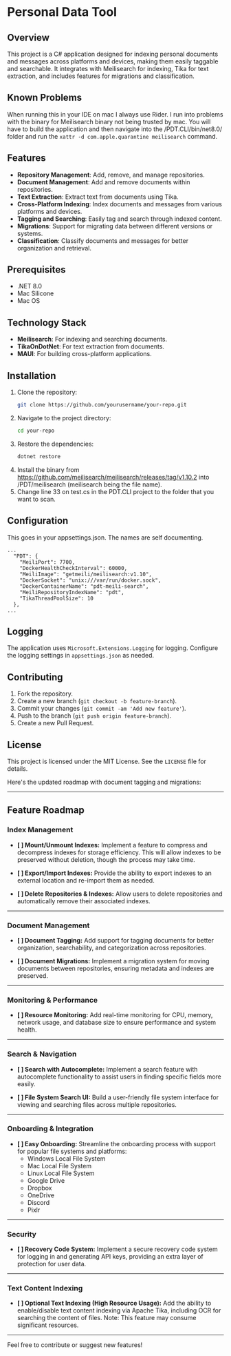 # Personal Data Tool

## Overview
This project is a C# application designed for indexing personal documents and messages across platforms and devices, making them easily taggable and searchable. It integrates with Meilisearch for indexing, Tika for text extraction, and includes features for migrations and classification.

## Known Problems
When running this in your IDE on mac I always use Rider. I run into problems with the binary for Meilisearch binary not being trusted by mac. You will have to build the application and then navigate into the /PDT.CLI/bin/net8.0/ folder and run the `xattr -d com.apple.quarantine meilisearch` command.

## Features
- **Repository Management**: Add, remove, and manage repositories.
- **Document Management**: Add and remove documents within repositories.
- **Text Extraction**: Extract text from documents using Tika.
- **Cross-Platform Indexing**: Index documents and messages from various platforms and devices.
- **Tagging and Searching**: Easily tag and search through indexed content.
- **Migrations**: Support for migrating data between different versions or systems.
- **Classification**: Classify documents and messages for better organization and retrieval.

## Prerequisites
- .NET 8.0
- Mac Silicone
- Mac OS

## Technology Stack
- **Meilisearch**: For indexing and searching documents.
- **TikaOnDotNet**: For text extraction from documents.
- **MAUI**: For building cross-platform applications.

## Installation
1. Clone the repository:
    ```sh
    git clone https://github.com/yourusername/your-repo.git
    ```
2. Navigate to the project directory:
    ```sh
    cd your-repo
    ```
3. Restore the dependencies:
    ```sh
    dotnet restore
    ```
4. Install the binary from https://github.com/meilisearch/meilisearch/releases/tag/v1.10.2 into /PDT/meilisearch (meilisearch being the file name).
5. Change line 33 on test.cs in the PDT.CLI project to the folder that you want to scan.
## Configuration
This goes in your appsettings.json. The names are self documenting.
```
...
  "PDT": {
    "MeiliPort": 7700,
    "DockerHealthCheckInterval": 60000,
    "MeiliImage": "getmeili/meilisearch:v1.10",
    "DockerSocket": "unix:///var/run/docker.sock",
    "DockerContainerName": "pdt-meili-search",
    "MeiliRepositoryIndexName": "pdt",
    "TikaThreadPoolSize": 10
  },
...
```

## Logging
The application uses `Microsoft.Extensions.Logging` for logging. Configure the logging settings in `appsettings.json` as needed.

## Contributing
1. Fork the repository.
2. Create a new branch (`git checkout -b feature-branch`).
3. Commit your changes (`git commit -am 'Add new feature'`).
4. Push to the branch (`git push origin feature-branch`).
5. Create a new Pull Request.

## License
This project is licensed under the MIT License. See the `LICENSE` file for details.


Here's the updated roadmap with document tagging and migrations:

---

## Feature Roadmap

### Index Management
- **[ ] Mount/Unmount Indexes:**
  Implement a feature to compress and decompress indexes for storage efficiency. This will allow indexes to be preserved without deletion, though the process may take time.

- **[ ] Export/Import Indexes:**
  Provide the ability to export indexes to an external location and re-import them as needed.

- **[ ] Delete Repositories & Indexes:**
  Allow users to delete repositories and automatically remove their associated indexes.

---

### Document Management
- **[ ] Document Tagging:**
  Add support for tagging documents for better organization, searchability, and categorization across repositories.

- **[ ] Document Migrations:**
  Implement a migration system for moving documents between repositories, ensuring metadata and indexes are preserved.

---

### Monitoring & Performance
- **[ ] Resource Monitoring:**
  Add real-time monitoring for CPU, memory, network usage, and database size to ensure performance and system health.

---

### Search & Navigation
- **[ ] Search with Autocomplete:**
  Implement a search feature with autocomplete functionality to assist users in finding specific fields more easily.

- **[ ] File System Search UI:**
  Build a user-friendly file system interface for viewing and searching files across multiple repositories.

---

### Onboarding & Integration
- **[ ] Easy Onboarding:**
  Streamline the onboarding process with support for popular file systems and platforms:
  - Windows Local File System
  - Mac Local File System
  - Linux Local File System
  - Google Drive
  - Dropbox
  - OneDrive
  - Discord
  - Pixlr

---

### Security
- **[ ] Recovery Code System:**
  Implement a secure recovery code system for logging in and generating API keys, providing an extra layer of protection for user data.

---

### Text Content Indexing
- **[ ] Optional Text Indexing (High Resource Usage):**
  Add the ability to enable/disable text content indexing via Apache Tika, including OCR for searching the content of files. Note: This feature may consume significant resources.

---

Feel free to contribute or suggest new features!
